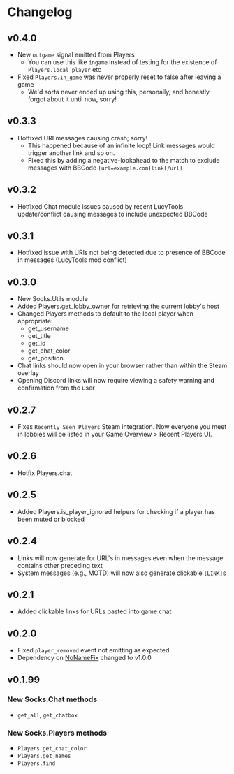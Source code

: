 # Changelog

## v0.4.0
- New `outgame` signal emitted from Players
    - You can use this like `ingame` instead of testing for the existence of `Players.local_player` etc
- Fixed `Players.in_game` was never properly reset to false after leaving a game
    - We'd sorta never ended up using this, personally, and honestly forgot about it until now, sorry!

## v0.3.3
- Hotfixed URI messages causing crash; sorry!
    - This happened because of an infinite loop! Link messages would trigger another link and so on.
    - Fixed this by adding a negative-lookahead to the match to exclude messages with BBCode `[url=example.com]link[/url]`

## v0.3.2
- Hotfixed Chat module issues caused by recent LucyTools update/conflict causing messages to include unexpected BBCode

## v0.3.1
- Hotfixed issue with URIs not being detected due to presence of BBCode in messages (LucyTools mod conflict)

## v0.3.0
- New Socks.Utils module
- Added Players.get_lobby_owner for retrieving the current lobby's host
- Changed Players methods to default to the local player when appropriate:
    - get_username
    - get_title
    - get_id
    - get_chat_color
    - get_position
- Chat links should now open in your browser rather than within the Steam overlay
- Opening Discord links will now require viewing a safety warning and confirmation from the user

## v0.2.7
- Fixes `Recently Seen Players` Steam integration. Now everyone you meet in lobbies will
 be listed in your Game Overview > Recent Players UI.

## v0.2.6
- Hotfix Players.chat

## v0.2.5
- Added Players.is_player_ignored helpers for checking if a player has been muted or blocked

## v0.2.4
- Links will now generate for URL's in messages even when the message contains other preceding text
- System messages (e.g., MOTD) will now also generate clickable `[LINK]`s


## v0.2.1

- Added clickable links for URLs pasted into game chat

## v0.2.0

- Fixed `player_removed` event not emitting as expected     
- Dependency on [NoNameFix](https://thunderstore.io/c/webfishing/p/toes/NoNameFix/) changed to v1.0.0

## v0.1.99

### New Socks.Chat methods

- `get_all`, `get_chatbox`

### New Socks.Players methods
- `Players.get_chat_color`
- `Players.get_names`
- `Players.find`